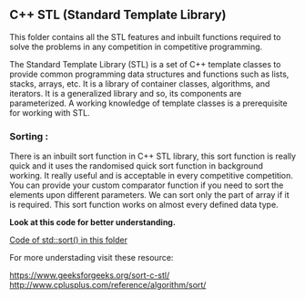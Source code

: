 ## C++ STL (Standard Template Library) 
This folder contains all the STL features and inbuilt functions required to solve the problems in any competition in competitive programming.

The Standard Template Library (STL) is a set of C++ template classes to provide common programming data structures and functions such as lists, stacks, arrays, etc. It is a library of container classes, algorithms, and iterators. It is a generalized library and so, its components are parameterized. A working knowledge of template classes is a prerequisite for working with STL.

### Sorting :
There is an inbuilt sort function in C++ STL library, this sort function is really quick and it 
uses the randomised quick sort function in background working. It really useful and is acceptable in every competitive competition. You can provide your custom comparator function if you need to sort the elements upon different parameters. We can sort only the part of array if it is required. This sort function works on almost every defined data type.

<strong> Look at this code for better understanding. </strong>

[Code of std::sort() in this folder](https://github.com/soumilk/Secrets_of_Cpp/blob/master/C%2B%2B%20STL/01.%20std::sort())

For more understading visit these resource:

https://www.geeksforgeeks.org/sort-c-stl/<br>
http://www.cplusplus.com/reference/algorithm/sort/

